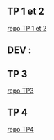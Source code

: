 ## TP 1 et 2

[repo TP 1 et 2](https://github.com/brendan-vis/B2-reseau.git)  
  
  
## DEV :


## TP 3

[repo TP3](https://github.com/brendan-vis/TP3.git)

## TP 4

[repo TP4](https://github.com/brendan-vis/TP4.git)
